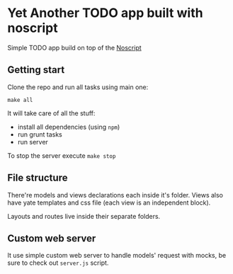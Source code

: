 Yet Another TODO app built with noscript
=============

Simple TODO app build on top of the [Noscript](https://github.com/yandex-ui/noscript)

## Getting start

Clone the repo and run all tasks using main one:

```
make all
```

It will take care of all the stuff:

* install all dependencies (using `npm`)
* run grunt tasks
* run server

To stop the server execute `make stop`

## File structure

There're models and views declarations each inside it's folder. Views also have yate templates and css file (each view is an independent block).

Layouts and routes live inside their separate folders.

## Custom web server

It use simple custom web server to handle models' request with mocks, be sure to check out `server.js` script.